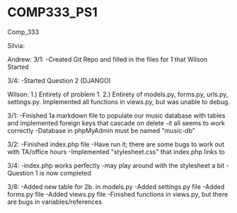 # COMP333_PS1
Comp_333

Silvia:

Andrew:
3/1:
-Created Git Repo and filled in the files for 1 that Wilson Started

3/4:
-Started Question 2 (DJANGO)

Wilson:
1.) Entirety of problem 1.
2.) Entirety of models.py, forms.py, urls.py, settings.py.  Implemented all functions in views.py, but was unable to debug.

3/1:
-Finished 1a markdown file to populate our music database with tables and implemented foreign keys that cascade on delete
-it all seems to work correctly
-Database in phpMyAdmin must be named "music-db"

3/2:
-Finished index.php file
-Have run it; there are some bugs to work out with TA/office hours
-Implemented "stylesheet.css" that index.php links to

3/4:
-index.php works perfectly
-may play around with the stylesheet a bit
-Question 1 is now completed

3/8:
-Added new table for 2b. in models.py
-Added settings.py file
-Added forms.py file
-Added views.py file
-Finished functions in views.py, but there are bugs in variables/references
